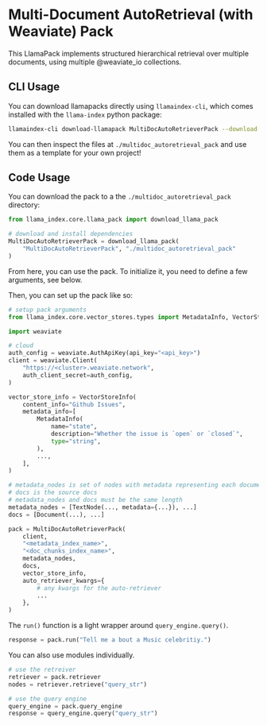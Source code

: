 # Multi-Document AutoRetrieval (with Weaviate) Pack

This LlamaPack implements structured hierarchical retrieval over multiple documents, using multiple @weaviate_io collections.

## CLI Usage

You can download llamapacks directly using `llamaindex-cli`, which comes installed with the `llama-index` python package:

```bash
llamaindex-cli download-llamapack MultiDocAutoRetrieverPack --download-dir ./multidoc_autoretrieval_pack
```

You can then inspect the files at `./multidoc_autoretrieval_pack` and use them as a template for your own project!

## Code Usage

You can download the pack to a the `./multidoc_autoretrieval_pack` directory:

```python
from llama_index.core.llama_pack import download_llama_pack

# download and install dependencies
MultiDocAutoRetrieverPack = download_llama_pack(
    "MultiDocAutoRetrieverPack", "./multidoc_autoretrieval_pack"
)
```

From here, you can use the pack. To initialize it, you need to define a few arguments, see below.

Then, you can set up the pack like so:

```python
# setup pack arguments
from llama_index.core.vector_stores.types import MetadataInfo, VectorStoreInfo

import weaviate

# cloud
auth_config = weaviate.AuthApiKey(api_key="<api_key>")
client = weaviate.Client(
    "https://<cluster>.weaviate.network",
    auth_client_secret=auth_config,
)

vector_store_info = VectorStoreInfo(
    content_info="Github Issues",
    metadata_info=[
        MetadataInfo(
            name="state",
            description="Whether the issue is `open` or `closed`",
            type="string",
        ),
        ...,
    ],
)

# metadata_nodes is set of nodes with metadata representing each document
# docs is the source docs
# metadata_nodes and docs must be the same length
metadata_nodes = [TextNode(..., metadata={...}), ...]
docs = [Document(...), ...]

pack = MultiDocAutoRetrieverPack(
    client,
    "<metadata_index_name>",
    "<doc_chunks_index_name>",
    metadata_nodes,
    docs,
    vector_store_info,
    auto_retriever_kwargs={
        # any kwargs for the auto-retriever
        ...
    },
)
```

The `run()` function is a light wrapper around `query_engine.query()`.

```python
response = pack.run("Tell me a bout a Music celebritiy.")
```

You can also use modules individually.

```python
# use the retreiver
retriever = pack.retriever
nodes = retriever.retrieve("query_str")

# use the query engine
query_engine = pack.query_engine
response = query_engine.query("query_str")
```
